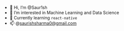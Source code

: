 - 👋 Hi, I’m @Saur1sh
- 👀 I’m interested in Machine Learning and Data Science
- 🌱 Currently learning `react-native`
- 📫 @saurishsharma0@gmail.com

<!---
Saur1sh/Saur1sh is a ✨ special ✨ repository because its `README.md` (this file) appears on your GitHub profile.
You can click the Preview link to take a look at your changes.
--->
